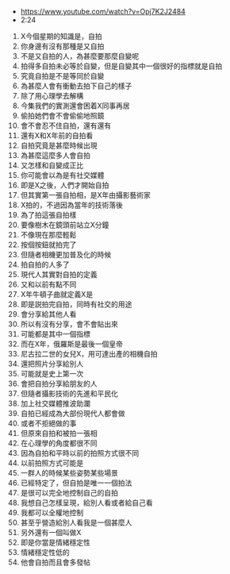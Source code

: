 - https://www.youtube.com/watch?v=Opj7K2J2484
- 2:24

1. X今個星期的知識是，自拍
1. 你身邊有沒有那種是又自拍
1. 不是又自拍的人，為甚麼要那麼自變呢
1. 拍得多自拍未必等於自變，但是自變其中一個很好的指標就是自拍
1. 究竟自拍是不是等同於自變
1. 為甚麼人會有衝動去拍下自己的樣子
1. 除了用心理學去解構
1. 今集我們的實測還會困着X同事再居
1. 偷拍她們會不會偷偷地照鏡
1. 會不會忍不住自拍，還有還有
1. 還有X和X年前的自拍看
1. 自拍究竟是甚麼時候出現
1. 為甚麼這麼多人會自拍
1. 又怎樣和自變成正比
1. 你可能會以為是有社交媒體
1. 即是X之後，人們才開始自拍
1. 但其實第一張自拍相，是X年由攝影藝術家
1. X拍的，不過因為當年的技術落後
1. 為了拍這張自拍樣
1. 要像樹木在鏡頭前站立X分鐘
1. 不像現在那麼輕鬆
1. 按個按鈕就拍完了
1. 但隨者相機更加普及化的時候
1. 拍自拍的人多了
1. 現代人其實對自拍的定義
1. 又和以前有點不同
1. X年牛頓子曲就定義X是
1. 即是説拍完自拍，同時有社交的用途
1. 會分享給其他人看
1. 所以有沒有分享，會不會貼出來
1. 可能都是其中一個指標
1. 而在X年，俄羅斯是最後一個皇帝
1. 尼古拉二世的女兒X，用可達出產的相機自拍
1. 還把照片分享給別人
1. 可能就是史上第一次
1. 會把自拍分享給朋友的人
1. 但隨者攝影技術的先進和平民化
1. 加上社交媒體推波助瀾
1. 自拍已經成為大部份現代人都會做
1. 或者不拒絕做的事
1. 但原來自拍和被拍一張相
1. 在心理學的角度都很不同
1. 因為自拍和平時以前的拍照方式很不同
1. 以前拍照方式可能是
1. 一群人的時候某些姿勢某些場景
1. 已經特定了，但自拍是唯一一個拍法
1. 是很可以完全地控制自己的自拍
1. 我想自己怎樣呈現，給別人看或者給自己看
1. 我都可以全權地控制
1. 甚至乎營造給別人看我是一個甚麼人
1. 另外還有一個叫做X
1. 即是你當是情緒穩定性
1. 情緒穩定性低的
1. 他會自拍而且會多發帖
